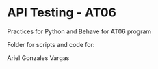 # API Testing - AT06

Practices for Python and Behave for AT06 program

Folder for scripts and code for:

Ariel Gonzales Vargas